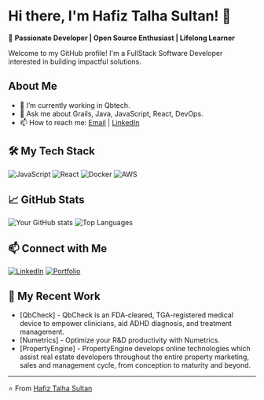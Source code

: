 # Hi there, I'm Hafiz Talha Sultan! 👋

🌟 **Passionate Developer | Open Source Enthusiast | Lifelong Learner**

Welcome to my GitHub profile! I'm a FullStack Software Developer interested in building impactful solutions.

## About Me

- 🔭 I’m currently working in Qbtech.
- 💬 Ask me about Grails, Java, JavaScript, React, DevOps.
- 📫 How to reach me: [Email](mailto:hafiztalhasultan@gmail.com) | [LinkedIn](https://www.linkedin.com/in/hafiz-talha-sultan/)

## 🛠️ My Tech Stack

![JavaScript](https://img.shields.io/badge/-JavaScript-F7DF1E?logo=javascript&logoColor=black&style=flat-square)
![React](https://img.shields.io/badge/-React-61DAFB?logo=react&logoColor=white&style=flat-square)
![Docker](https://img.shields.io/badge/-Docker-2496ED?logo=docker&logoColor=white&style=flat-square)
![AWS](https://img.shields.io/badge/-AWS-232F3E?logo=amazon-aws&logoColor=white&style=flat-square)

## 📈 GitHub Stats

![Your GitHub stats](https://github-readme-stats.vercel.app/api?username=TalhaSultan&show_icons=true&theme=radical)
![Top Languages](https://github-readme-stats.vercel.app/api/top-langs/?username=TalhaSultan&layout=compact&theme=radical)

## 📫 Connect with Me

[![LinkedIn](https://img.shields.io/badge/-LinkedIn-0077B5?logo=linkedin&logoColor=white&style=flat-square)](https://www.linkedin.com/in/hafiz-talha-sultan/)
[![Portfolio](https://img.shields.io/badge/-Portfolio-000000?logo=firefox&logoColor=white&style=flat-square)](https://hafiztalhasultan.netlify.app/)

## 🔧 My Recent Work

- [QbCheck] - QbCheck is an FDA-cleared, TGA-registered medical device to empower clinicians, aid ADHD diagnosis, and treatment management.
- [Numetrics] - Optimize your R&D productivity with Numetrics.
- [PropertyEngine] - PropertyEngine develops online technologies which assist real estate developers throughout the entire property marketing, sales and management cycle, from conception to maturity and beyond.

---

⭐️ From [Hafiz Talha Sultan](https://github.com/TalhaSultan)



<!--
**TalhaSultan/TalhaSultan** is a ✨ _special_ ✨ repository because its `README.md` (this file) appears on your GitHub profile.

Here are some ideas to get you started:

- 🔭 I’m currently working on ...
- 🌱 I’m currently learning ...
- 👯 I’m looking to collaborate on ...
- 🤔 I’m looking for help with ...
- 💬 Ask me about ...
- 📫 How to reach me: ...
- 😄 Pronouns: ...
- ⚡ Fun fact: ...
-->
